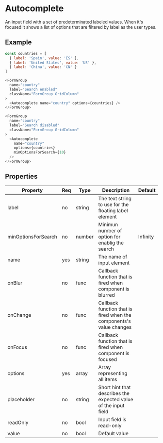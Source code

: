 # Autocomplete
An input field with a set of predeterminated labeled values. When it's focused it shows a list of options that are filtered by label as the user types.

## Example

```javascript
const countries = [
  { label: 'Spain', value: 'ES' },
  { label: 'United States', value: 'US' },
  { label: 'China', value: 'CN' }
]

<FormGroup
  name="country"
  label="Search enabled"
  className="FormGroup GridColumn"
>
  <Autocomplete name="country" options={countries} />
</FormGroup>

<FormGroup
  name="country"
  label="Search disabled"
  className="FormGroup GridColumn"
>
  <Autocomplete
    name="country"
    options={countries}
    minOptionsForSearch={10}
  />
</FormGroup>
```

## Properties

| Property            | Req   | Type       | Description                                                         | Default   |
| ------------------- | ----- | ---------- | ------------------------------------------------------------------- | --------- |
| label               | no    | string     | The text string to use for the floating label element               |           |
| minOptionsForSearch | no    | number     | Minimun number of option for enablig the search                     | Infinity  |
| name                | yes   | string     | The name of input element                                           |           |
| onBlur              | no    | func       | Callback function that is fired when component is blurred           |           |
| onChange            | no    | func       | Callback function that is fired when the components's value changes |           |
| onFocus             | no    | func       | Callback function that is fired when component is focused           |           |
| options             | yes   | array      | Array representing all items                                        |           |
| placeholder         | no    | string     | Short hint that describes the expected value of the input field     |           |
| readOnly            | no    | bool       | Input field is read-only                                            |           |
| value               | no    | bool       | Default value                                                       |           |
